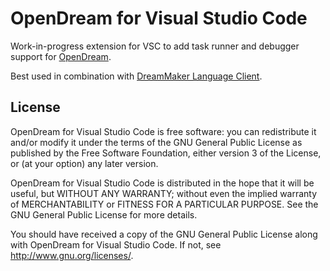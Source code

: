 # OpenDream for Visual Studio Code

Work-in-progress extension for VSC to add task runner and debugger support for
[OpenDream](https://github.com/OpenDreamProject/).

Best used in combination with [DreamMaker Language Client](https://marketplace.visualstudio.com/items?itemName=platymuus.dm-langclient).

## License

OpenDream for Visual Studio Code is free software: you can redistribute it and/or modify
it under the terms of the GNU General Public License as published by
the Free Software Foundation, either version 3 of the License, or
(at your option) any later version.

OpenDream for Visual Studio Code is distributed in the hope that it will be useful,
but WITHOUT ANY WARRANTY; without even the implied warranty of
MERCHANTABILITY or FITNESS FOR A PARTICULAR PURPOSE.  See the
GNU General Public License for more details.

You should have received a copy of the GNU General Public License
along with OpenDream for Visual Studio Code.  If not, see <http://www.gnu.org/licenses/>.
